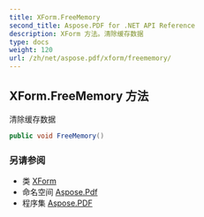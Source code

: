 ```yaml
---
title: XForm.FreeMemory
second_title: Aspose.PDF for .NET API Reference
description: XForm 方法。清除缓存数据
type: docs
weight: 120
url: /zh/net/aspose.pdf/xform/freememory/
---
```

## XForm.FreeMemory 方法

清除缓存数据

```csharp
public void FreeMemory()
```

### 另请参阅

* 类 [XForm](../)
* 命名空间 [Aspose.Pdf](../../../aspose.pdf/)
* 程序集 [Aspose.PDF](../../../)
